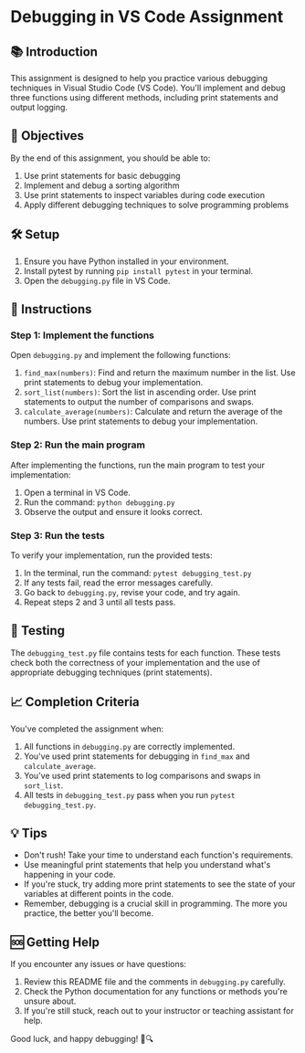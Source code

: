 # Debugging in VS Code Assignment

## 📚 Introduction

This assignment is designed to help you practice various debugging techniques in Visual Studio Code (VS Code). You'll implement and debug three functions using different methods, including print statements and output logging.

## 🎯 Objectives

By the end of this assignment, you should be able to:

1. Use print statements for basic debugging
2. Implement and debug a sorting algorithm
3. Use print statements to inspect variables during code execution
4. Apply different debugging techniques to solve programming problems

## 🛠️ Setup

1. Ensure you have Python installed in your environment.
2. Install pytest by running `pip install pytest` in your terminal.
3. Open the `debugging.py` file in VS Code.

## 📝 Instructions

### Step 1: Implement the functions

Open `debugging.py` and implement the following functions:

1. `find_max(numbers)`: Find and return the maximum number in the list. Use print statements to debug your implementation.
2. `sort_list(numbers)`: Sort the list in ascending order. Use print statements to output the number of comparisons and swaps.
3. `calculate_average(numbers)`: Calculate and return the average of the numbers. Use print statements to debug your implementation.

### Step 2: Run the main program

After implementing the functions, run the main program to test your implementation:

1. Open a terminal in VS Code.
2. Run the command: `python debugging.py`
3. Observe the output and ensure it looks correct.

### Step 3: Run the tests

To verify your implementation, run the provided tests:

1. In the terminal, run the command: `pytest debugging_test.py`
2. If any tests fail, read the error messages carefully.
3. Go back to `debugging.py`, revise your code, and try again.
4. Repeat steps 2 and 3 until all tests pass.

## 🧪 Testing

The `debugging_test.py` file contains tests for each function. These tests check both the correctness of your implementation and the use of appropriate debugging techniques (print statements).

## 📈 Completion Criteria

You've completed the assignment when:

1. All functions in `debugging.py` are correctly implemented.
2. You've used print statements for debugging in `find_max` and `calculate_average`.
3. You've used print statements to log comparisons and swaps in `sort_list`.
4. All tests in `debugging_test.py` pass when you run `pytest debugging_test.py`.

## 💡 Tips

- Don't rush! Take your time to understand each function's requirements.
- Use meaningful print statements that help you understand what's happening in your code.
- If you're stuck, try adding more print statements to see the state of your variables at different points in the code.
- Remember, debugging is a crucial skill in programming. The more you practice, the better you'll become.

## 🆘 Getting Help

If you encounter any issues or have questions:

1. Review this README file and the comments in `debugging.py` carefully.
2. Check the Python documentation for any functions or methods you're unsure about.
3. If you're still stuck, reach out to your instructor or teaching assistant for help.

Good luck, and happy debugging! 🐛🔍

